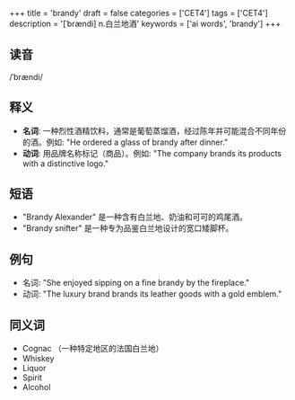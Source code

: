 +++
title = 'brandy'
draft = false
categories = ['CET4']
tags = ['CET4']
description = '[ˈbrændi] n.白兰地酒'
keywords = ['ai words', 'brandy']
+++

## 读音
/ˈbrændi/

## 释义
- **名词**: 一种烈性酒精饮料，通常是葡萄蒸馏酒，经过陈年并可能混合不同年份的酒。例如: "He ordered a glass of brandy after dinner."
- **动词**: 用品牌名称标记（商品）。例如: "The company brands its products with a distinctive logo."

## 短语
- "Brandy Alexander" 是一种含有白兰地、奶油和可可的鸡尾酒。
- "Brandy snifter" 是一种专为品鉴白兰地设计的宽口矮脚杯。

## 例句
- 名词: "She enjoyed sipping on a fine brandy by the fireplace."
- 动词: "The luxury brand brands its leather goods with a gold emblem."

## 同义词
- Cognac （一种特定地区的法国白兰地）
- Whiskey
- Liquor
- Spirit
- Alcohol
